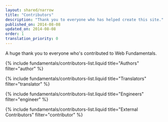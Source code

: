 ```yaml
---
layout: shared/narrow
title: "Contributors"
description: "Thank you to everyone who has helped create this site."
published_on: 2014-08-08
updated_on: 2014-08-08
order: 1
translation_priority: 0
---
```


<p class="center">A huge thank you to everyone who's contributed to Web Fundamentals.</p>

{% include fundamentals/contributors-list.liquid title="Authors" filter="author" %}

{% include fundamentals/contributors-list.liquid title="Translators" filter="translator" %}

{% include fundamentals/contributors-list.liquid title="Engineers" filter="engineer" %}

{% include fundamentals/contributors-list.liquid title="External Contributors" filter="contributor" %}
